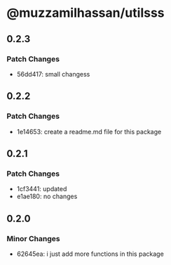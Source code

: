 # @muzzamilhassan/utilsss

## 0.2.3

### Patch Changes

- 56dd417: small changess

## 0.2.2

### Patch Changes

- 1e14653: create a readme.md file for this package

## 0.2.1

### Patch Changes

- 1cf3441: updated
- e1ae180: no changes

## 0.2.0

### Minor Changes

- 62645ea: i just add more functions in this package
